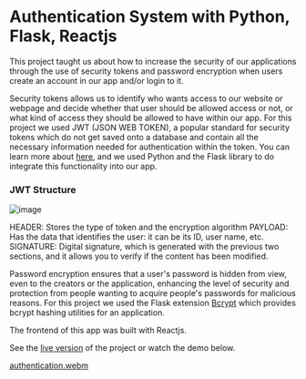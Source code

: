 # Authentication System with Python, Flask, Reactjs

This project taught us about how to increase the security of our applications through the use of security tokens and password encryption when users create an account in our app and/or login to it. 

Security tokens allows us to identify who wants access to our website or webpage and decide whether that user should be allowed access or not, or what kind of access they should be allowed to have within our app. For this project we used JWT (JSON WEB TOKEN), a popular standard for security tokens which do not get saved onto a database and contain all the necessary information needed for authentication within the token. You can learn more about [here](https://jwt.io/introduction), and we used Python and the Flask library to do integrate this functionality into our app.

### JWT Structure
![image](https://github.com/gdwhittaker94/4Geeks_Authentication_system_with_Python_Flask_React.js/assets/105855731/2788fae3-a8d5-4b96-88ae-d5c445fde699)

HEADER: Stores the type of token and the encryption algorithm
PAYLOAD: Has the data that identifies the user: it can be its ID, user name, etc.
SIGNATURE: Digital signature, which is generated with the previous two sections, and it allows you to verify if the content has been modified.


Password encryption ensures that a user's password is hidden from view, even to the creators or the application, enhancing the level of security and protection from people wanting to acquire people's passwords for malicious reasons. For this project we used the Flask extension [Bcrypt](https://flask-bcrypt.readthedocs.io/en/latest/) which provides bcrypt hashing utilities for an application.

The frontend of this app was built with Reactjs. 

See the [live version](https://4-geeks-authentication-system-with-python-flask-react-js.vercel.app/) of the project or watch the demo below.

[authentication.webm](https://github.com/gdwhittaker94/4Geeks_Authentication_system_with_Python_Flask_React.js/assets/105855731/38e88a1c-48ac-4295-a426-7a9a78147621)




